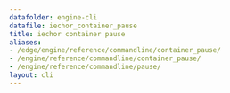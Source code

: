 ```yaml
---
datafolder: engine-cli
datafile: iechor_container_pause
title: iechor container pause
aliases:
- /edge/engine/reference/commandline/container_pause/
- /engine/reference/commandline/container_pause/
- /engine/reference/commandline/pause/
layout: cli
---
```


<!--
This page is automatically generated from iEchor's source code. If you want to
suggest a change to the text that appears here, open a ticket or pull request
in the source repository on GitHub:

https://github.com/iechor/cli
-->
